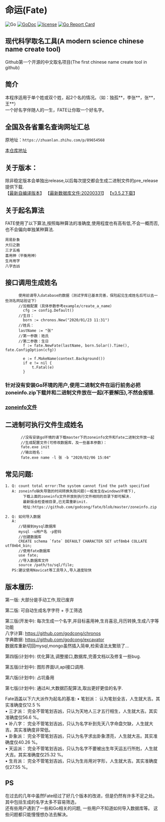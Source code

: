 # 命运(Fate)

![Go](https://github.com/godcong/fate/workflows/Go/badge.svg)
[![GoDoc](https://godoc.org/github.com/godcong/fate?status.svg)](http://godoc.org/github.com/godcong/fate)
[![license](https://img.shields.io/github/license/godcong/fate.svg)](https://github.com/godcong/fate/blob/master/LICENSE)
[![Go Report Card](https://goreportcard.com/badge/github.com/godcong/fate)](https://goreportcard.com/report/github.com/godcong/fate)

## 现代科学取名工具(A modern science chinese name create tool)

Github第一个开源的中文取名项目(The first chinese name create tool in github)

## 简介 ##

本程序适用于单个姓或双个姓，起2个名的情况。（如：独孤**，李张**，张**，王**）  
一个好名字伴随人的一生，FATE让你取一个好名字。

## 全国及各省重名查询网址汇总

原地址：`https://zhuanlan.zhihu.com/p/89654568`

[本仓库地址](./docs/chinese_name_query.md)

## 关于版本：

除非稳定版本会单独出release,以后每次提交都会生成二进制文件的pre_release提供下载.  
【[最新自编译版本](https://github.com/godcong/fate/releases/tag/auto_build)】
【[最新数据库文件:20200331](https://github.com/godcong/fate/releases/download/v3.5.1/fate_db_200331.7z)】
【[v3.5.2下载](https://github.com/godcong/fate/releases/tag/v3.5.2)】

## 关于起名算法 ##

FATE使用了以下算法,按照每种算法的准确度,使用程度也有高有低,不会一概而否,也不会偏向单独某种算法.

```
周易卦象  
大衍之数  
三才五格  
喜用神（平衡用神）  
生肖用字  
八字吉凶  
```  

## 接口调用生成姓名 ##

```   
      使用前请导入database的数据（测试字库已基本完善，保险起见生成姓名后可以去一些测名网站验证下）
      //加载配置（具体参数参考example/create_a_name）
    	cfg := config.Default()
      //生日：
    	born := chronos.New("2020/01/23 11:31")
      //姓氏：
      lastName := "张"
      //第一参数：姓氏
      //第二参数：生日 
    	f := fate.NewFate(lastName, born.Solar().Time(), fate.ConfigOption(cfg))
    
    	e := f.MakeName(context.Background())
    	if e != nil {
    		t.Fatal(e)
    	}
```

### 针对没有安装Go环境的用户,使用二进制文件在运行前务必把zoneinfo.zip下载并和二进制文件放在一起(不要解压),不然会报错.

### [zoneinfo文件](https://github.com/godcong/fate/blob/master/zoneinfo.zip)

## 二进制可执行文件生成姓名 ##

```   
       //没有安装go环境的请下载master下的zoneinfo文件和fate二进制文件放一起
       //生成配置文件(可修改数据库，及一些基本参数)：
       fate.exe init
       //输出姓名：
       fate.exe name -l 张 -b "2020/02/06 15:04"
```

## 常见问题:

```
1. Q: count total error:The system cannot find the path specified
   A: zoneinfo缺失导致的时间转换失败问题(一般发生在windows环境下),
        下载上面的zoneinfo文件并放到执行文件相同的目录下即可解决.
        最新版会检查根目录,已无需重新init.
        地址:https://github.com/godcong/fate/blob/master/zoneinfo.zip

2. Q: 如何导入数据
   A: 
      //链接到mysql数据库
      mysql -u用户名 -p密码
      //创建数据库
      CREATE schema `fate` DEFAULT CHARACTER SET utf8mb4 COLLATE utf8mb4_bin;
      //使用fate数据库
      use fate;
      //导入数据库文件
      source /path/to/sql/file;
   PS:建议使用Navicat等工具导入,导入速度较快
```

## 版本履历:

第一版:
大部分是手动工作,现已废弃

第二版:
可自动生成名字字符 + 手工筛选

第三版(开发中):
每次生成一个名字,并目标喜用神,生肖喜忌,月历转换,生成八字等功能  
八字计算: https://github.com/godcong/chronos  
字典数据: https://github.com/godcong/excavator  
数据库重新切回mysql,mongo虽然插入简单,检索语法太繁琐了...

第四版(计划中):
优化算法,调整接口,数据库,完善文档以及修复一些bug.

第五版(计划中):
图形界面UI,api接口调用.

第六版(计划中):
占坑备用

第七版(计划中):
通过AI,大数据匹配算法,取出更好更佳的名字.

Fate涵盖以下六大派作为起名的基准:
• 笔划派： 认为笔划全吉，人生就大吉。其实准确度仅12.5 %   
• 三才派： 完全不管笔划吉凶，只认为天地人三才五行相生，人生就大吉。其实准确度仅56.6 %。  
• 补八字： 完全不管笔划吉凶，只认为名字补到先天八字命盘欠缺，人生就大吉。其实准确度非常低。  
• 卦象派： 完全不管笔划吉凶，只认为名字求出卦象漂亮，人生就大吉。其实准确度仅40.26 %。  
• 天运派： 完全不管笔划吉凶，只认为名字不要被出生年天运五行所剋，人生就大吉。其实准确度仅25.32 %。  
• 生肖派： 完全不管笔划吉凶，只认为生肖用对字形，人生就大吉。其实准确度仅27.55 %。

## PS ##

在过去的几年中虽然Fate经过了好几个版本的改进，但是仍然有许多不足之处。 其中包括生成的名字太多不容易筛选，  
还有些用户遇到了一些和Go相关的问题, 一些用户不知道如何导入数据库等。 这些问题都只能慢慢想办法去解决。
